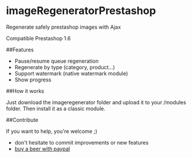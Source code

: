 imageRegeneratorPrestashop
==========================

Regenerate safely prestashop images with Ajax

Compatible Prestashop 1.6

##Features

- Pause/resume queue regeneration
- Regenerate by type (category, product...)
- Support watermark (native watermark module)
- Show progress

##How it works

Just download the imageregenerator folder and upload it to your /modules folder. Then install it as a classic module.

##Contribute

If you want to help, you're welcome ;)
- don't hesitate to commit improvements or new features
- [buy a beer with paypal](https://www.paypal.com/cgi-bin/webscr?cmd=_donations&business=YD5SD3VEGB6U6&lc=FR&item_name=MeetJey&currency_code=EUR&bn=PP%2dDonationsBF%3abtn_donate_SM%2egif%3aNonHosted
)
